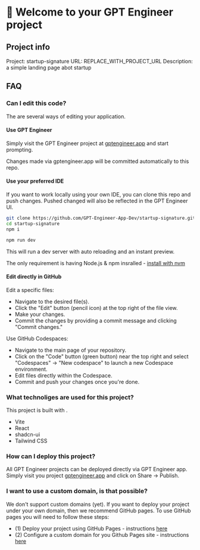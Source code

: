 # 👋 Welcome to your GPT Engineer project

## Project info

Project: startup-signature
URL: REPLACE_WITH_PROJECT_URL
Description: a simple landing page abot startup


## FAQ

### Can I edit this code?
The are several ways of editing your application. 

#### Use GPT Engineer
Simply visit the GPT Engineer project at [gptengineer.app](REPLACE_WITH_PROJECT_URL) and start prompting.

Changes made via gptengineer.app will be committed automatically to this repo.

#### Use your preferred IDE

If you want to work locally using your own IDE, you can clone this repo and push changes. Pushed changed will also be reflected in the GPT Engineer UI.

```sh
git clone https://github.com/GPT-Engineer-App-Dev/startup-signature.git
cd startup-signature
npm i
```

```sh
npm run dev
```

This will run a dev server with auto reloading and an instant preview.

The only requirement is having Node.js & npm insralled - [install with nvm](https://github.com/nvm-sh/nvm#installing-and-updating)

#### Edit directly in GitHub

Edit a specific files:
- Navigate to the desired file(s).
- Click the "Edit" button (pencil icon) at the top right of the file view.
- Make your changes.
- Commit the changes by providing a commit message and clicking "Commit changes."

Use GitHub Codespaces:
- Navigate to the main page of your repository.
- Click on the "Code" button (green button) near the top right and select "Codespaces" -> "New codespace" to launch a new Codespace environment.
- Edit files directly within the Codespace.
- Commit and push your changes once you're done.

### What technoliges are used for this project?

This project is built with .

- Vite
- React
- shadcn-ui
- Tailwind CSS

### How can I deploy this project?

All GPT Engineer projects can be deployed directly via GPT Engineer app. Simply visit you project [gptengineer.app](REPLACE_WITH_PROJECT_URL) and click on Share -> Publish.

### I want to use a custom domain, is that possible?

We don't support custom domains (yet). If you want to deploy your project under your own domain, then we recommend GitHub pages.
To use GitHub pages you will need to follow these steps: 
- (1) Deploy your project using GitHub Pages - instructions [here](https://docs.github.com/en/pages/getting-started-with-github-pages/creating-a-github-pages-site#creating-your-site)
- (2) Configure a custom domain for you Github Pages site  - instructions [here](https://docs.github.com/en/pages/configuring-a-custom-domain-for-your-github-pages-site)
